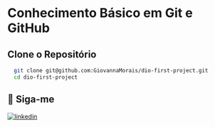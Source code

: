 
# Conhecimento Básico em Git e GitHub

## Clone o Repositório


```bash
  git clone git@github.com:GiovannaMorais/dio-first-project.git
  cd dio-first-project
```

## 🔗 Siga-me

[![linkedin](https://img.shields.io/badge/linkedin-0A66C2?style=for-the-badge&logo=linkedin&logoColor=white)](https://www.linkedin.com/in/giovanna-gomes-alves-de-morais/)
